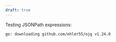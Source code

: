 ```yaml
---
draft: true
---
```


Testing JSONPath expressions:

```
go: downloading github.com/ohler55/ojg v1.24.0
```
